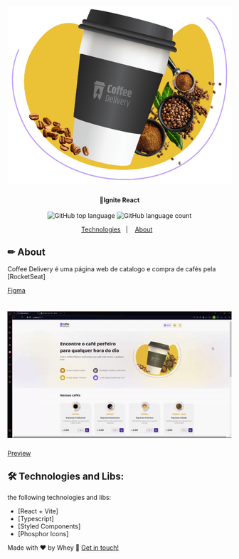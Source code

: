 <h1 align="center">
    <img alt="IgniteReact" title="#IgniteReact" src="./public/images/hero.svg" width="1000" height="400"/>
</h1>

<h4 align="center"> 
	🚀Ignite React  
</h4>

<p align="center">

  <img alt="GitHub top language" src="https://img.shields.io/github/languages/top/Wheyckson/coffeDelivery.svg">  
 
  <img alt="GitHub language count" src="https://img.shields.io/github/languages/count/Wheyckson/coffeDelivery.svg">

</p>

<p align="center">
  <a href="#technologies">Technologies</a>&nbsp;&nbsp;&nbsp;|&nbsp;&nbsp;&nbsp;
  <a href="#information">About</a>&nbsp;&nbsp;&nbsp;
</p>

## ✏ About

Coffee Delivery é uma página web de catalogo e compra de cafés pela [RocketSeat]

[Figma](<https://www.figma.com/file/s32nTQjEeAtCNllepq1K05/Coffee-Delivery-•-Desafio-React-(Copy)?type=design&node-id=222-564&mode=design&t=XObhjiCtj8Cejful-0>)

<h1 align="center">
    <img alt="Overview coffee delivery"  src="./public/images/gifcoffee.gif" width="800"/> 
</h1>


[Preview](<https://coffe-delivery-zeta-gules.vercel.app>)


## 🛠 Technologies and Libs:

the following technologies and libs:

- [React + Vite]
- [Typescript]
- [Styled Components]
- [Phosphor Icons]

Made with ♥ by Whey :wave: [Get in touch!](https://www.linkedin.com/in/wheyckson-lopes/)
